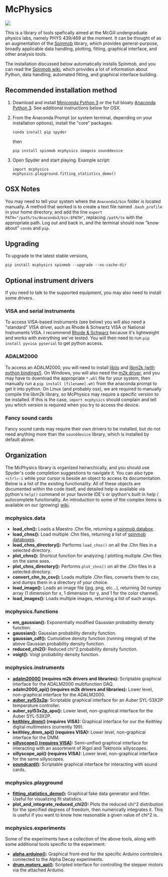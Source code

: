# McPhysics

![](https://raw.githubusercontent.com/wiki/Spinmob/spinmob/Egg/10-dark-theme.png)

This is a library of tools spefically aimed at the McGill undergraduate physics labs, namely PHYS 439/469 at the moment. It can be thought of as an augmentation of the [Spinmob](https://github.com/Spinmob/spinmob/wiki) library, which provides general-purpose, broadly applicable data handling, plotting, fitting, graphical interface, and other analysis tools. 

The installation discussed below automatically installs Spinmob, and you can read the [Spinmob wiki](https://github.com/Spinmob/spinmob/wiki), which provides a lot of information about Python, data handling, automated fitting, and graphical interface building.

## Recommended installation method

1. Download and install [Miniconda Python 3](https://docs.conda.io/en/latest/miniconda.html) or the full bloaty [Anaconda Python 3](https://www.anaconda.com/distribution/). See additional instructions below for OSX.

2. From the Anaconda Prompt (or system terminal, depending on your installation options), install the "core" packages:
   ```
   conda install pip spyder
   ```
   then
   ```
   pip install spinmob mcphysics imageio sounddevice
   ```

3. Open Spyder and start playing. Example script:
   ```
   import mcphysics
   mcphysics.playground.fitting_statistics_demo()
   ```

## OSX Notes
You may need to tell your system where the `Anaconda3/bin` folder is located manually. A method that worked is to create a text file named `.bash_profile` in your home directory, and add the line `export PATH="/path/to/Anaconda3/bin:$PATH"`, replacing `/path/to` with the appropriate path. Log out and back in, and the terminal should now "know about" `conda` and `pip`.

## Upgrading
To upgrade to the latest stable versions,
   ```
   pip install mcphysics spinmob --upgrade --no-cache-dir
   ```
## Optional instrument drivers

If you need to talk to the supported equipment, you may also need to install some drivers.

### VISA and serial instruments
To access VISA-based instruments (see below) you will also need a "standard" VISA driver, such as Rhode & Schwartz VISA or National Instruments VISA. I recommend [Rhode & Schwarz](https://www.rohde-schwarz.com/ca/driver-pages/remote-control/3-visa-and-tools_231388.html) because it's lightweight and works with everything we've tested. You will then need to run `pip install pyvisa pyserial` to get python access.

### ADALM2000
To access an ADALM2000, you will need to install [libiio](https://github.com/analogdevicesinc/libiio) and [libm2k (with python bindings!)](https://github.com/analogdevicesinc/libm2k). On Windows, you will also need the [m2k driver](https://github.com/analogdevicesinc/plutosdr-m2k-drivers-win/releases), and you may have to download the appropriate `*.whl` file for your system, then manually run a `pip install [filename].whl` from the anaconda prompt to get it into python. On Linux (and probably osx), we are required to manually compile the libm2k library, so McPhysics may require a specific version to be installed. If this is the case, `import mcphysics` should complain and tell you which version is required when you try to access the device.

### Fancy sound cards
Fancy sound cards may require their own drivers to be installed, but do not need anything more than the `sounddevice` library, which is installed by default above.

## Organization
The McPhysics library is organized heirarchically, and you should use Spyder's code completion suggestions to navigate it. You can also type `<ctrl>-i` while your cursor is beside an object to access its documentation. Below is a list of the existing functionality. All of these objects are documented within the code itself, and detailed help is available via python's `help()` command or your favorite IDE's or ipython's built in help / autocomplete functionality. An introduction to some of the complex items is available on our (growing) [wiki](https://github.com/Spinmob/mcphysics/wiki).

### mcphysics.data
 * __load_chn():__ Loads a Maestro .Chn file, returning a [spinmob databox](https://github.com/Spinmob/spinmob/wiki/2.-Data-Handling).
 * __load_chns():__ Load multiple .Chn files, returning a list of [spinmob databoxes](https://github.com/Spinmob/spinmob/wiki/2.-Data-Handling).
 * __load_chns_directory():__ Performs `load_chns()` on all the .Chn files in a selected directory.
 * __plot_chns():__ Shortcut function for analyzing / plotting multiple .Chn files on the same axes.
 * __plot_chns_directory():__ Performs `plot_chns()` on all the .Chn files in a selected directory.
 * __convert_chn_to_csv():__ Loads multiple .Chn files, converts them to csv, and dumps them in a directory of your choice.
 * __load_image():__ Loads an image file (jpg, png, etc...), returning 3d numpy array (1 dimension for x, 1 dimension for y, and 1 for the color channel).
 * __load_images():__ Loads multiple images, returning a list of such arrays.
 
 ### mcphysics.functions
  * __em_gaussian():__ Exponentially modified Gaussian probability density function.
  * __gaussian():__ Gaussian probability density function.
  * __gaussian_cdf():__ Cumulative density function (running integral) of the above Gaussian probability density function.
  * __reduced_chi2():__ Reduced chi^2 probability density function.
  * __voigt():__ Voigt probability density function.
 
 ### mcphysics.instruments
  * __[adalm2000()](https://github.com/Spinmob/mcphysics/wiki/instruments.adalm2000) (requires m2k drivers and libraries):__ Scriptable graphical interface for the ADALM2000 multifunction DAQ.
  * __adalm2000_api() (requires m2k drivers and libraries):__ Lower level, non-graphical interface for the ADALM2000.
  * __[auber_syl53x2p](https://github.com/Spinmob/mcphysics/wiki/instruments.auber_syl53x2p):__ Scriptable graphical interface for an Auber SYL-53X2P temperature controller.
  * __auber_syl53x2p_apo():__ Lower level, non-graphical interface for the Auber SYL-53X2P.
  * __[keithley_dmm()](https://github.com/Spinmob/mcphysics/wiki/instruments.keithley_dmm) (requires VISA):__ Graphical interface for our the Keithley digital multimeters (currently 199).
  * __keithley_dmm_api() (requires VISA):__ Lower level, non-graphical interface for the DMM.
  * __[sillyscope() (requires VISA)](https://github.com/Spinmob/mcphysics/wiki/instruments.sillyscope):__ Semi-unified graphical interface for interacting with an assortment of Rigol and Tektronix sillyscopes.
  * __sillyscope_api() (requires VISA):__ Lower level, non-graphical interface for the same sillyscopes.
  * __[soundcard()](https://github.com/Spinmob/mcphysics/wiki/instruments.soundcard):__ Scriptable graphical interface for interacting with sound cards.
  
 ### mcphysics.playground
  * __[fitting_statistics_demo()](https://github.com/Spinmob/mcphysics/wiki/playground.fitting_statistics_demo):__ Graphical fake data generator and fitter. Useful for visualizing fit statistics.
  * __plot_and_integrate_reduced_chi2():__ Plots the reduced chi^2 distribution for the specified degrees of freedom, then numerically integrates it. This is useful if you want to know how reasonable a given value of chi^2 is.

 ### mcphysics.experiments
 Some of the experiments have a collection of the above tools, along with some additional tools specific to the experiment:
 
  * __[alpha.arduino()](https://github.com/Spinmob/mcphysics/wiki/experiments.alpha.arduino):__ Graphical front-end for the specific Arduino controllers connected to the Alpha Decay experiments.
  * __[drum.motors_api()](https://github.com/Spinmob/mcphysics/wiki/experiments.drum.motors_api)__: Scripted interface for controlling the stepper motors via the attached Arduino.
